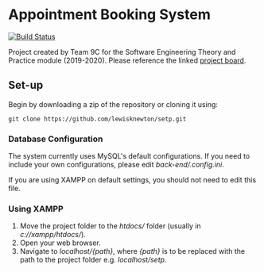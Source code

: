 # Appointment Booking System

[![Build Status](https://travis-ci.com/lewisknewton/setp.svg?token=Nzy7DNUpFaaGScwuwTpx&branch=master)](https://travis-ci.com/lewisknewton/setp)

Project created by Team 9C for the Software Engineering Theory and Practice module (2019-2020). Please reference the linked [project board](https://github.com/users/lewisknewton/projects/1).

## Set-up

Begin by downloading a zip of the repository or cloning it using:
```
git clone https://github.com/lewisknewton/setp.git
```

### Database Configuration

The system currently uses MySQL's default configurations. If you need to include your own configurations, please edit *back-end/.config.ini*.

If you are using XAMPP on default settings, you should not need to edit this file.

### Using XAMPP

1. Move the project folder to the *htdocs/* folder (usually in *c://xampp/htdocs/*).
2. Open your web browser.
3. Navigate to *localhost/{path}*, where *{path}* is to be replaced with the path to the project folder e.g. *localhost/setp*.
